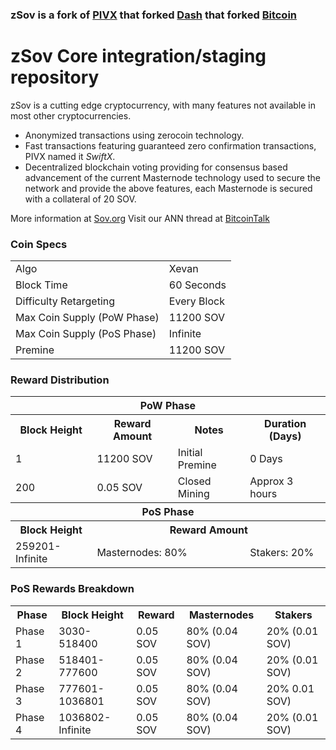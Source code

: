 ### zSov is a fork of [PIVX](https://github.com/PIVX-Project/PIVX) that forked [Dash](https://github.com/dashpay/dash) that forked [Bitcoin](https://github.com/bitcoin/bitcoinp)


# zSov Core integration/staging repository


zSov is a cutting edge cryptocurrency, with many features not available in most other cryptocurrencies.
- Anonymized transactions using zerocoin technology.
- Fast transactions featuring guaranteed zero confirmation transactions, PIVX named it _SwiftX_.
- Decentralized blockchain voting providing for consensus based advancement of the current Masternode
  technology used to secure the network and provide the above features, each Masternode is secured
  with a collateral of 20 SOV.

More information at [Sov.org](https://sov.org/) Visit our ANN thread at [BitcoinTalk](http://www.bitcointalk.org/index.php)


### Coin Specs
<table>
<tr><td>Algo</td><td>Xevan</td></tr>
<tr><td>Block Time</td><td>60 Seconds</td></tr>
<tr><td>Difficulty Retargeting</td><td>Every Block</td></tr>
<tr><td>Max Coin Supply (PoW Phase)</td><td>11200 SOV</td></tr>
<tr><td>Max Coin Supply (PoS Phase)</td><td>Infinite</td></tr>
<tr><td>Premine</td><td>11200 SOV</td></tr>
</table>


### Reward Distribution

<table>
<th colspan=4>PoW Phase</th>
<tr><th>Block Height</th><th>Reward Amount</th><th>Notes</th><th>Duration (Days)</th></tr>
<tr><td>1</td><td>11200 SOV</td><td>Initial Premine</td><td>0 Days</td></tr>
<tr><td>200</td><td>0.05 SOV</td><td rowspan=1>Closed Mining</td><td rowspan=1> Approx 3 hours </td></tr>
<tr><th colspan=4>PoS Phase</th></tr>
<tr><th>Block Height</th><th colspan=3>Reward Amount</th></tr>
<tr><td>259201-Infinite</td><td colspan=2>Masternodes: 80%</td><td>Stakers: 20%</td></tr>
</table>


### PoS Rewards Breakdown

<table>
<th>Phase</th><th>Block Height</th><th>Reward</th><th>Masternodes</th><th>Stakers</th>
<tr><td>Phase 1</td><td>3030-518400</td><td>0.05 SOV</td><td>80% (0.04 SOV)</td><td>20% (0.01 SOV)</td></tr>
<tr><td>Phase 2</td><td>518401-777600</td><td>0.05 SOV</td><td>80% (0.04 SOV)</td><td>20% (0.01 SOV)</td></tr>
<tr><td>Phase 3</td><td>777601-1036801</td><td>0.05 SOV</td><td>80% (0.04 SOV)</td><td>20% 0.01 SOV)</td></tr>
<tr><td>Phase 4</td><td>1036802-Infinite</td><td>0.05 SOV</td><td>80% (0.04 SOV)</td><td>20% (0.01 SOV)</td></tr>
</table>
